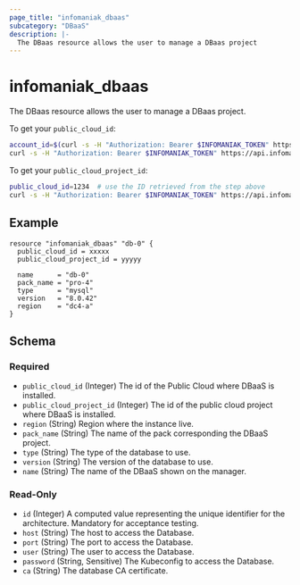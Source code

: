 ```yaml
---
page_title: "infomaniak_dbaas"
subcategory: "DBaaS"
description: |-
  The DBaas resource allows the user to manage a DBaas project
---
```


# infomaniak_dbaas

The DBaas resource allows the user to manage a DBaas project.

To get your `public_cloud_id`:
```sh
account_id=$(curl -s -H "Authorization: Bearer $INFOMANIAK_TOKEN" https://api.infomaniak.com/2/profile | jq '.data.preferences.account.current_account_id')
curl -s -H "Authorization: Bearer $INFOMANIAK_TOKEN" https://api.infomaniak.com/1/public_clouds?account_id=$account_id | jq '.data[] | {"name": .customer_name, "cloud_id": .id}'
```

To get your `public_cloud_project_id`:
```sh
public_cloud_id=1234  # use the ID retrieved from the step above
curl -s -H "Authorization: Bearer $INFOMANIAK_TOKEN" https://api.infomaniak.com/1/public_clouds/$public_cloud_id/projects | jq '.data[] | {"name": .name, "project_id": .public_cloud_project_id}'
```

## Example

```hcl
resource "infomaniak_dbaas" "db-0" {
  public_cloud_id = xxxxx
  public_cloud_project_id = yyyyy
  
  name      = "db-0"
  pack_name = "pro-4"
  type      = "mysql"
  version   = "8.0.42"
  region    = "dc4-a"
}
```

## Schema

### Required

- `public_cloud_id` (Integer) The id of the Public Cloud where DBaaS is installed.
- `public_cloud_project_id` (Integer) The id of the public cloud project where DBaaS is installed.
- `region` (String) Region where the instance live.
- `pack_name` (String) The name of the pack corresponding the DBaaS project.
- `type` (String) The type of the database to use.
- `version` (String) The version of the database to use.
- `name` (String) The name of the DBaaS shown on the manager.

### Read-Only

- `id` (Integer) A computed value representing the unique identifier for the architecture. Mandatory for acceptance testing.
- `host` (String) The host to access the Database.
- `port` (String) The port to access the Database.
- `user` (String) The user to access the Database.
- `password` (String, Sensitive) The Kubeconfig to access the Database.
- `ca` (String) The database CA certificate.
